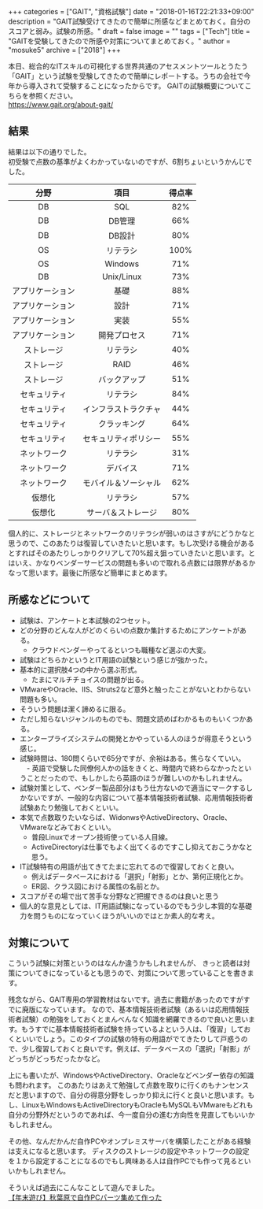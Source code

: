 +++
categories = ["GAIT", "資格試験"]
date = "2018-01-16T22:21:33+09:00"
description = "GAIT試験受けてきたので簡単に所感などまとめておく。自分のスコアと弱み。試験の所感。"
draft = false
image = ""
tags = ["Tech"]
title = "GAITを受験してきたので所感や対策についてまとめておく。"
author = "mosuke5"
archive = ["2018"]
+++

本日、総合的なITスキルの可視化する世界共通のアセスメントツールとうたう「GAIT」という試験を受験してきたので簡単にレポートする。うちの会社で今年から導入されて受験することになったからです。
GAITの試験概要についてこちらを参照ください。  
https://www.gait.org/about-gait/

<!--more-->

## 結果
結果は以下の通りでした。  
初受験で点数の基準がよくわかっていないのですが、6割ちょいというかんじでした。

|分野|項目|得点率|
|:--:|:--:|:--:|
|DB|SQL|82%|
|DB|DB管理|66%|
|DB|DB設計|80%|
|OS|リテラシ|100%|
|OS|Windows|71%|
|DB|Unix/Linux|73%|
|アプリケーション|基礎|88%|
|アプリケーション|設計|71%|
|アプリケーション|実装|55%|
|アプリケーション|開発プロセス|71%|
|ストレージ|リテラシ|40%|
|ストレージ|RAID|46%|
|ストレージ|バックアップ|51%|
|セキュリティ|リテラシ|84%|
|セキュリティ|インフラストラクチャ|44%|
|セキュリティ|クラッキング|64%|
|セキュリティ|セキュリティポリシー|55%|
|ネットワーク|リテラシ|31%|
|ネットワーク|デバイス|71%|
|ネットワーク|モバイル＆ソーシャル|62%|
|仮想化|リテラシ|57%|
|仮想化|サーバ＆ストレージ|80%|

個人的に、ストレージとネットワークのリテラシが弱いのはさすがにどうかなと思うので、このあたりは復習していきたいと思います。もし次受ける機会があるとすればそのあたりしっかりクリアして70%超え狙っていきたいと思います。とはいえ、かなりベンダーサービスの問題も多いので取れる点数には限界があるかなって思います。最後に所感など簡単にまとめます。

## 所感などについて
- 試験は、アンケートと本試験の2つセット。
- どの分野のどんな人がどのくらいの点数か集計するためにアンケートがある。
    - クラウドベンダーやってるといつも職種など選ぶの大変。
- 試験はどちらかというとIT用語の試験という感じが強かった。
- 基本的に選択肢4つの中から選ぶ形式。
  - たまにマルチチョイスの問題が出る。
- VMwareやOracle、IIS、Struts2など意外と触ったことがないとわからない問題も多い。
- そういう問題は潔く諦めるに限る。
- ただし知らないジャンルのものでも、問題文読めばわかるものもいくつかある。
- エンタープライズシステムの開発とかやっている人のほうが得意そうという感じ。
- 試験時間は、180問くらいで65分ですが、余裕はある。焦らなくていい。
　- 英語で受験した同僚何人かの話をきくと、時間内で終わらなかったということだったので、もしかしたら英語のほうが難しいのかもしれません。
- 試験対策として、ベンダー製品部分はもう仕方ないので適当にマークするしかないですが、一般的な内容について基本情報技術者試験、応用情報技術者試験あたり勉強しておくといい。
- 本気で点数取りたいならば、WidonwsやActiveDirectory、Oracle、VMwareなどみておくといい。
  - 普段Linuxでオープン技術使っている人目線。
  - ActiveDirectoryは仕事でもよく出てくるのですこし抑えておこうかなと思う。
- IT試験特有の用語が出てきてたまに忘れてるので復習しておくと良い。
  - 例えばデータベースにおける「選択」「射影」とか、第何正規化とか。
  - ER図、クラス図における属性の名前とか。
- スコアがその場で出て苦手な分野など把握できるのは良いと思う
- 個人的な意見としては、IT用語試験になっているのでもう少し本質的な基礎力を問うものになっていくほうがいいのではとか素人的な考え。

## 対策について
こういう試験に対策というのはなんか違うかもしれませんが、
きっと読者は対策についてきになっているとも思うので、対策について思っていることを書きます。

残念ながら、GAIT専用の学習教材はないです。過去に書籍があったのですがすでに廃版になっています。
なので、基本情報技術者試験（あるいは応用情報技術者試験）の勉強をしておくとまんべんなく知識を網羅できるので良いと思います。もうすでに基本情報技術者試験を持っているよという人は、「復習」しておくといいでしょう。このタイプの試験の特有の用語がでてきたりして戸惑うので、少し復習しておくと良いです。例えば、データベースの「選択」「射影」がどっちがどっちだったかなど。

上にも書いたが、WindowsやActiveDirectory、Oracleなどベンダー依存の知識も問われます。
このあたりはあえて勉強して点数を取りに行くのもナンセンスだと思いますので、自分の得意分野をしっかり抑えに行くと良いと思います。もし、LinuxもWindowsもActiveDirectoryもOracleもMySQLもVMwareもどれも自分の分野外だというのであれば、今一度自分の進む方向性を見直してもいいかもしれません。

その他、なんだかんだ自作PCやオンプレミスサーバを構築したことがある経験は支えになると思います。
ディスクのストレージの設定やネットワークの設定を１から設定することになるのでもし興味ある人は自作PCでも作って見るといいかもしれません。

そういえば過去にこんなことして遊んでました。  
[【年末遊び】秋葉原で自作PCパーツ集めて作った](https://blog.mosuke.tech/entry/2014/12/29/154251/)